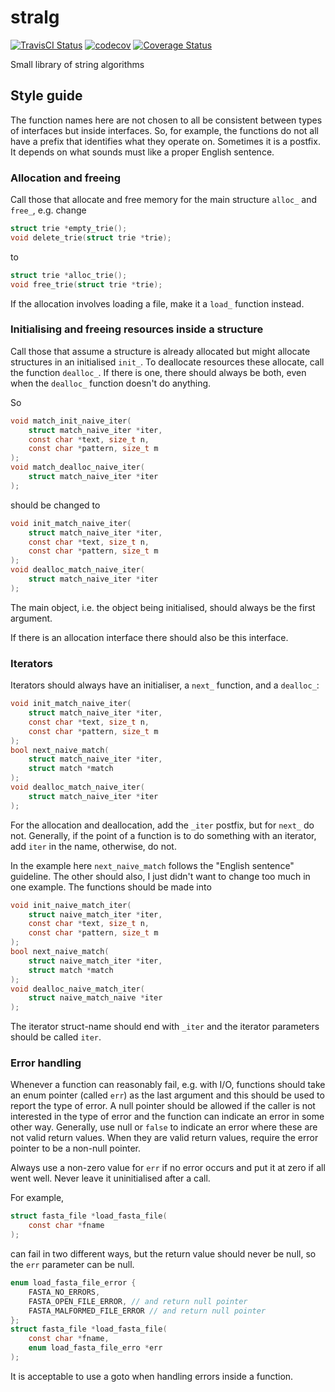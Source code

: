 # stralg

[![TravisCI Status](https://travis-ci.org/mailund/stralg.svg?branch=master)](https://travis-ci.org/mailund/stralg)
[![codecov](https://codecov.io/gh/mailund/stralg/branch/master/graph/badge.svg)](https://codecov.io/gh/mailund/stralg)
[![Coverage Status](https://coveralls.io/repos/github/mailund/stralg/badge.svg?branch=master)](https://coveralls.io/github/mailund/stralg?branch=master)

Small library of string algorithms

## Style guide

The function names here are not chosen to all be consistent between types of interfaces but inside interfaces. So, for example, the functions do not all have a prefix that identifies what they operate on. Sometimes it is a postfix. It depends on what sounds must like a proper English sentence.

### Allocation and freeing

Call those that allocate and free memory for the main structure `alloc_` and `free_`, e.g. change

```c
struct trie *empty_trie();
void delete_trie(struct trie *trie);
```

to

```c
struct trie *alloc_trie();
void free_trie(struct trie *trie);
```

If the allocation involves loading a file, make it a `load_` function instead.

### Initialising and freeing resources inside a structure

Call those that assume a structure is already allocated but might allocate structures in an initialised `init_`. To deallocate resources these allocate, call the function `dealloc_`. If there is one, there should always be both, even when the `dealloc_` function doesn't do anything.

So

```c
void match_init_naive_iter(
    struct match_naive_iter *iter,
    const char *text, size_t n,
    const char *pattern, size_t m
);
void match_dealloc_naive_iter(
    struct match_naive_iter *iter
);
```

should be changed to

```c
void init_match_naive_iter(
    struct match_naive_iter *iter,
    const char *text, size_t n,
    const char *pattern, size_t m
);
void dealloc_match_naive_iter(
    struct match_naive_iter *iter
);
```

The main object, i.e. the object being initialised, should always be the first argument.

If there is an allocation interface there should also be this interface.

### Iterators

Iterators should always have an initialiser, a `next_` function, and a `dealloc_`:

```c
void init_match_naive_iter(
    struct match_naive_iter *iter,
    const char *text, size_t n,
    const char *pattern, size_t m
);
bool next_naive_match(
    struct match_naive_iter *iter,
    struct match *match
);
void dealloc_match_naive_iter(
    struct match_naive_iter *iter
);
```

For the allocation and deallocation, add the `_iter` postfix, but for `next_` do not. Generally, if the point of a function is to do something with an iterator, add `iter` in the name, otherwise, do not.

In the example here `next_naive_match` follows the "English sentence" guideline. The other should also, I just didn't want to change too much in one example. The functions should be made into

```c
void init_naive_match_iter(
    struct naive_match_iter *iter,
    const char *text, size_t n,
    const char *pattern, size_t m
);
bool next_naive_match(
    struct naive_match_iter *iter,
    struct match *match
);
void dealloc_naive_match_iter(
    struct naive_match_naive *iter
);
```

The iterator struct-name should end with `_iter` and the iterator parameters should be called `iter`.

### Error handling

Whenever a function can reasonably fail, e.g. with I/O, functions should take an enum pointer (called `err`) as the last argument and this should be used to report the type of error. A null pointer should be allowed if the caller is not interested in the type of error and the function can indicate an error in some other way. Generally, use null or `false` to indicate an error where these are not valid return values. When they are valid return values, require the error pointer to be a non-null pointer.

Always use a non-zero value for `err` if no error occurs and put it at zero if all went well. Never leave it uninitialised after a call.

For example,

```c
struct fasta_file *load_fasta_file(
    const char *fname
);
```

can fail in two different ways, but the return value should never be null, so the `err` parameter can be null.

```c
enum load_fasta_file_error {
    FASTA_NO_ERRORS,
    FASTA_OPEN_FILE_ERROR, // and return null pointer
    FASTA_MALFORMED_FILE_ERROR // and return null pointer
};
struct fasta_file *load_fasta_file(
    const char *fname,
    enum load_fasta_file_erro *err
);
```

It is acceptable to use a goto when handling errors inside a function.
